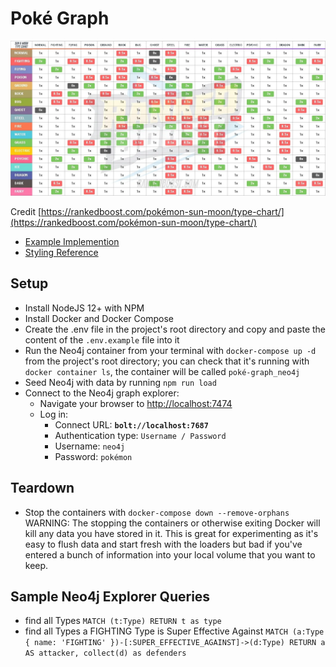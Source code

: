 # Poké Graph

![Type Chart](./assets/type-chart.bmp)

Credit [https://rankedboost.com/pokémon-sun-moon/type-chart/](https://rankedboost.com/pokémon-sun-moon/type-chart/)

- [Example Implemention](https://neo4j.com/blog/pokégraph-gotta-graph-em-all/)
- [Styling Reference](http://guides.neo4j.com/browser.html)

## Setup

- Install NodeJS 12+ with NPM
- Install Docker and Docker Compose
- Create the .env file in the project's root directory and copy and paste the content of the `.env.example` file into it
- Run the Neo4j container from your terminal with `docker-compose up -d` from the project's root directory; you can check that it's running with `docker container ls`, the container will be called `poké-graph_neo4j`
- Seed Neo4j with data by running `npm run load`
- Connect to the Neo4j graph explorer:
  - Navigate your browser to [http://localhost:7474](http://localhost:7474)
  - Log in:
    - Connect URL: **`bolt://localhost:7687`**
    - Authentication type: `Username / Password`
    - Username: `neo4j`
    - Password: `pokémon`

## Teardown

- Stop the containers with `docker-compose down --remove-orphans` WARNING: The stopping the containers or otherwise exiting Docker will kill any data you have stored in it. This is great for experimenting as it's easy to flush data and start fresh with the loaders but bad if you've entered a bunch of information into your local volume that you want to keep.

## Sample Neo4j Explorer Queries

- find all Types `MATCH (t:Type) RETURN t as type`
- find all Types a FIGHTING Type is Super Effective Against `MATCH (a:Type { name: 'FIGHTING' })-[:SUPER_EFFECTIVE_AGAINST]->(d:Type) RETURN a AS attacker, collect(d) as defenders`
